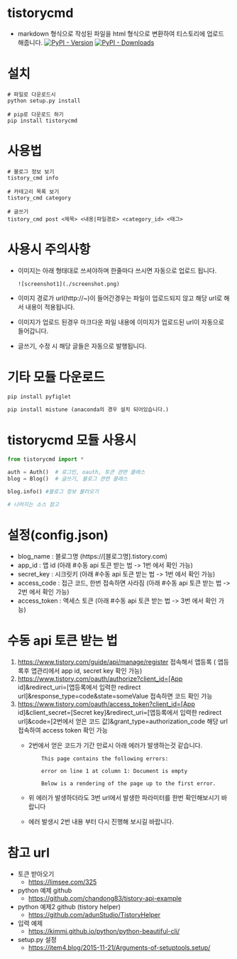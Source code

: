 # tistorycmd
- markdown 형식으로 작성된 파일을 html 형식으로 변환하여 티스토리에 업로드 해줍니다.
[![PyPI - Version](https://img.shields.io/pypi/v/tistorycmd?style=for-the-badge)](https://pypi.org/project/tistorycmd)
[![PyPI - Downloads](https://img.shields.io/pypi/dm/tistorycmd?label=DOWNLOADS&style=for-the-badge)](https://pypi.org/project/tistorycmd)

# 설치
```
# 파일로 다운로드시
python setup.py install

# pip로 다운로드 하기
pip install tistorycmd
```

# 사용법
```
# 블로그 정보 보기
tistory_cmd info

# 카테고리 목록 보기
tistory_cmd category

# 글쓰기
tistory_cmd post <제목> <내용|파일경로> <category_id> <태그>
```

# 사용시 주의사항
- 이미지는 아래 형태대로 쓰셔야하며 한줄마다 쓰시면 자동으로 업로드 됩니다.
    ```
    ![screenshot1](./screenshot.png)
    ``` 
- 이미지 경로가 url(http://~)이 들어간경우는 파일이 업로드되지 않고 해당 url로 해서 내용이 적용됩니다.

- 이미지가 업로드 된경우 마크다운 파일 내용에 이미지가 업로드된 url이 자동으로 들어갑니다. 

- 글쓰기, 수정 시 해당 글들은 자동으로 발행됩니다.

# 기타 모듈 다운로드
```python
pip install pyfiglet

pip install mistune (anaconda의 경우 설치 되어있습니다.)
```

# tistorycmd 모듈 사용시
```python
from tistorycmd import *

auth = Auth()  # 로그인, oauth, 토큰 관련 클래스
blog = Blog()  # 글쓰기, 블로그 관련 클래스

blog.info() #블로그 정보 불러오기

# 나머지는 소스 참고
```

# 설정(config.json)
- blog_name : 블로그명 (https://[블로그명].tistory.com)
- app_id : 앱 id (아래 #수동 api 토큰 받는 법 -> 1번 에서 확인 가능)
- secret_key : 시크릿키 (아래 #수동 api 토큰 받는 법 -> 1번 에서 확인 가능)
- access_code : 접근 코드, 한번 접속하면 사라짐 (아래 #수동 api 토큰 받는 법 -> 2번 에서 확인 가능)
- access_token : 액세스 토큰  (아래 #수동 api 토큰 받는 법 -> 3번 에서 확인 가능)

# 수동 api 토큰 받는 법
1. https://www.tistory.com/guide/api/manage/register 접속해서 앱등록 ( 앱등록후 앱관리에서 app id, secret key 확인 가능)
2. https://www.tistory.com/oauth/authorize?client_id=[App id]&redirect_uri=[앱등록에서 입력한 redirect url]&response_type=code&state=someValue 접속하면 코드 확인 가능
3. https://www.tistory.com/oauth/access_token?client_id=[App id]&client_secret=[Secret key]&redirect_uri=[앱등록에서 입력한 redirect url]&code=[2번에서 얻은 코드 값]&grant_type=authorization_code 해당 url 접속하여 access token 확인 가능
   - 2번에서 얻은 코드가 기간 만료시 아래 에러가 발생하는것 같습니다.

        ```
            This page contains the following errors:

            error on line 1 at column 1: Document is empty

            Below is a rendering of the page up to the first error.
        ```
   - 위 에러가 발생하더라도 3번 url에서 발생한 파라미터를 한번 확인해보시기 바랍니다
   
   - 에러 발생시 2번 내용 부터 다시 진행해 보시길 바랍니다.

# 참고 url
- 토큰 받아오기 
  - https://limsee.com/325
- python 예제 github
  - https://github.com/chandong83/tistory-api-example
- python 예제2 github (tistory helper)
  - https://github.com/adunStudio/TistoryHelper
- 입력 예제
  - https://kimmj.github.io/python/python-beautiful-cli/
- setup.py 설정
  - https://item4.blog/2015-11-21/Arguments-of-setuptools.setup/



